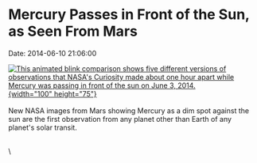 Mercury Passes in Front of the Sun, as Seen From Mars
=====================================================

Date: 2014-06-10 21:06:00

[![This animated blink comparison shows five different versions of
observations that NASA\'s Curiosity made about one hour apart while
Mercury was passing in front of the sun on June 3,
2014.](http://www.jpl.nasa.gov/images/msl/20140610/PIA18389_mercury_transit-226.gif){width="100"
height="75"}](http://www.jpl.nasa.gov/news/news.php?release=2014-183&rn=news.xml&rst=4173)\
\
New NASA images from Mars showing Mercury as a dim spot against the sun
are the first observation from any planet other than Earth of any
planet\'s solar transit.

\
\

